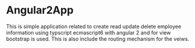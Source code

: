 # Angular2App
This is simple application related to create read update delete employee information using typscript ecmascript6 with angular 2 and for view bootstrap is used. This is also include the routing mechanism for the veiws.
